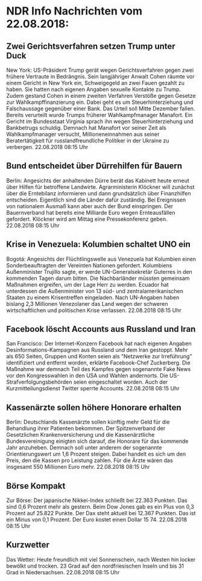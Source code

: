 # NDR Info Nachrichten vom 22.08.2018:


## Zwei Gerichtsverfahren setzen Trump unter Duck
New York:        US-Präsident Trump gerät wegen Gerichtsverfahren gegen zwei frühere Vertraute in Bedrängnis. Sein langjähriger Anwalt Cohen räumte vor einem Gericht in New York ein, Schweigegeld an zwei Fauen gezahlt zu haben. Sie hatten nach eigenen Angaben sexuelle Kontakte zu Trump. Zudem gestand Cohen in einem zweiten Verfahren Verstöße gegen Gesetze zur Wahlkampffinanzierung ein. Dabei geht es um Steuerhinterziehung und Falschaussage gegenüber einer Bank. Das Urteil soll Mitte Dezember fallen. Bereits verurteilt wurde Trumps früherer Wahlkampfmanager Manafort. Ein Gericht im Bundesstaat Virginia sprach ihn wegen Steuerhinterziehung und Bankbetrugs schuldig. Demnach hat Manafort vor seiner Zeit als Wahlkampfmanager versucht, Millioneneinnahmen aus seiner Beratertätigkeit für russlandfreundliche Politiker in der Ukraine zu verbergen. 22.08.2018 08:15 Uhr 

## Bund entscheidet über Dürrehilfen für Bauern
Berlin: Angesichts der anhaltenden Dürre berät das Kabinett heute erneut über Hilfen für betroffene Landwirte. Agrarministerin Klöckner will zunächst über die Erntebilanz informieren und dann grundsätzlich über Finanzhilfen entscheiden. Eigentlich sind die Länder dafür zuständig. Bei Ereignissen von nationalem Ausmaß kann aber auch der Bund einspringen. Der Bauernverband hat bereits eine Milliarde Euro wegen Ernteausfällen gefordert. Klöckner wird am Mittag eine Pressekonferenz geben. 22.08.2018 08:15 Uhr 

## Krise in Venezuela: Kolumbien schaltet UNO ein
Bogotá:	   Angesichts der Flüchtlingswelle aus Venezuela hat Kolumbien einen Sonderbeauftragten der Vereinten Nationen gefordert. Kolumbiens Außenminister Trujillo sagte, er werde UN-Generalsekretär Guterres in den kommenden Tagen darum bitten. Die Nachbarländer müssten gemeinsam Maßnahmen ergreifen, um der Lage Herr zu werden. Ecuador hat unterdessen die Außenminister von 13 süd- und zentralamerikanischen Staaten zu einem Krisentreffen eingeladen. Nach UN-Angaben haben bislang 2,3 Millionen Venezolaner das Land wegen der schweren wirtschaftlichen und politischen Krise verlassen. 22.08.2018 08:15 Uhr 

## Facebook löscht Accounts aus Russland und Iran
San Francisco: Der Internet-Konzern Facebook hat nach eigenen Angaben Desinformations-Kampagnen aus Russland und dem Iran gestoppt. Mehr als 650 Seiten, Gruppen und Konten seien als "Netzwerke zur Irreführung" identifiziert und entfernt worden, erklärte Facebook-Chef Zuckerberg. Die Maßnahme war demnach Teil des Kampfes gegen sogenannte Fake News vor den Kongresswahlen in den USA und Wahlen andernorts. Die US-Strafverfolgungsbehörden seien eingeschaltet worden. Auch der Kurzmitteilungsdienst Twitter sperrte Accounts. 22.08.2018 08:15 Uhr 

## Kassenärzte sollen höhere Honorare erhalten
Berlin:	Deutschlands Kassenärzte sollen künftig mehr Geld für die Behandlung ihrer Patienten bekommen. Der Spitzenverband der Gesetzlichen Krankenversicherung und die Kassenärztliche Bundesvereinigung einigten sich darauf, die Honorare für das kommende Jahr anzuheben. Demnach soll unter anderem der sogenannte Orientierungswert um 1,6 Prozent steigen. Dabei handelt es sich um den Preis, den die Kassen pro Leistung zahlen. Für die Ärzte wären das insgesamt 550 Millionen Euro mehr. 22.08.2018 08:15 Uhr 

## Börse Kompakt
Zur Börse: Der japanische Nikkei-Index schließt bei 22.363 Punkten. Das sind 0,6 Prozent mehr als gestern. Beim Dow Jones gab es ein Plus von 0,3 Prozent auf 25.822 Punkte. Der Dax steht aktuell bei 12.367 Punkten. Das ist ein Minus von 0,1 Prozent. Der Euro kostet einen Dollar 15 74. 22.08.2018 08:15 Uhr 

## Kurzwetter
Das Wetter: Heute freundlich mit viel Sonnenschein, nach Westen hin locker bewölkt und trocken. 23 Grad auf den nordfriesischen Inseln und bis 31 Grad in Niedersachsen. 22.08.2018 08:15 Uhr 
